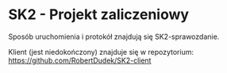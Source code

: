 # SK2 - Projekt zaliczeniowy

Sposób uruchomienia i protokół znajdują się SK2-sprawozdanie.

Klient (jest niedokończony) znajduje się w repozytorium: https://github.com/RobertDudek/SK2-client
